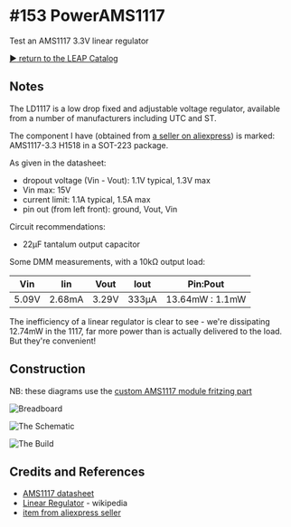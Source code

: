 # #153 PowerAMS1117

Test an AMS1117 3.3V linear regulator


[:arrow_forward: return to the LEAP Catalog](https://leap.tardate.com)

## Notes

The LD1117 is a low drop fixed and adjustable voltage regulator, available from a number of manufacturers including UTC and ST.

The component I have
(obtained from [a seller on aliexpress](https://www.aliexpress.com/item/1-Set-10Pcs-Useful-3-3V-1A-AMS1117-LM1117-1117-Voltage-Regulator-SR2985-Free-Shipping/32313333110.html))
is marked: AMS1117-3.3 H1518 in a SOT-223 package.

As given in the datasheet:
* dropout voltage (Vin - Vout): 1.1V typical, 1.3V max
* Vin max: 15V
* current limit: 1.1A typical, 1.5A max
* pin out (from left front): ground, Vout, Vin

Circuit recommendations:
* 22µF tantalum output capacitor

Some DMM measurements, with a 10kΩ output load:

| Vin   | Iin    | Vout  | Iout  | Pin:Pout        |
|-------|--------|-------|-------|-----------------|
| 5.09V | 2.68mA | 3.29V | 333µA | 13.64mW : 1.1mW |

The inefficiency of a linear regulator is clear to see - we're dissipating 12.74mW in the 1117, far more power than is actually delivered to the load.
But they're convenient!

## Construction

NB: these diagrams use the [custom AMS1117 module fritzing part](../../FritzingParts/AMS1117)

![Breadboard](./assets/PowerAMS1117_bb.jpg?raw=true)

![The Schematic](./assets/PowerAMS1117_schematic.jpg?raw=true)

![The Build](./assets/PowerAMS1117_build.jpg?raw=true)

## Credits and References
* [AMS1117 datasheet](http://www.advanced-monolithic.com/pdf/ds1117.pdf)
* [Linear Regulator](https://en.wikipedia.org/wiki/Linear_regulator) - wikipedia
* [item from aliexpress seller](https://www.aliexpress.com/item/1-Set-10Pcs-Useful-3-3V-1A-AMS1117-LM1117-1117-Voltage-Regulator-SR2985-Free-Shipping/32313333110.html)
